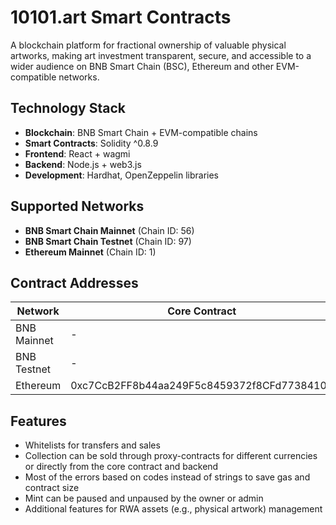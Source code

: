 # 10101.art Smart Contracts

A blockchain platform for fractional ownership of valuable physical artworks, making art investment transparent, secure, and accessible to a wider audience on BNB Smart Chain (BSC), Ethereum and other EVM-compatible networks.

## Technology Stack

- **Blockchain**: BNB Smart Chain + EVM-compatible chains
- **Smart Contracts**: Solidity ^0.8.9
- **Frontend**: React + wagmi
- **Backend**: Node.js + web3.js
- **Development**: Hardhat, OpenZeppelin libraries

## Supported Networks

- **BNB Smart Chain Mainnet** (Chain ID: 56)
- **BNB Smart Chain Testnet** (Chain ID: 97)
- **Ethereum Mainnet** (Chain ID: 1)

## Contract Addresses

| Network  | Core Contract                              | Token Contract |
|----------|--------------------------------------------|----------------|
| BNB Mainnet | -                                          | 0x3626b74E1d3D5EB0c362c77B915a8718bD1D05E3 |
| BNB Testnet | -                                          | 0x131e44193f59feeE1635e3624CCeBe939B5521E2 |
| Ethereum    | 0xc7CcB2FF8b44aa249F5c8459372f8CFd77384108 | 0xd003945c9003b96Ea8d50862EA4bB7ec70051c31 |

## Features

- Whitelists for transfers and sales
- Collection can be sold through proxy-contracts for different currencies or directly from the core contract and backend
- Most of the errors based on codes instead of strings to save gas and contract size
- Mint can be paused and unpaused by the owner or admin
- Additional features for RWA assets (e.g., physical artwork) management
